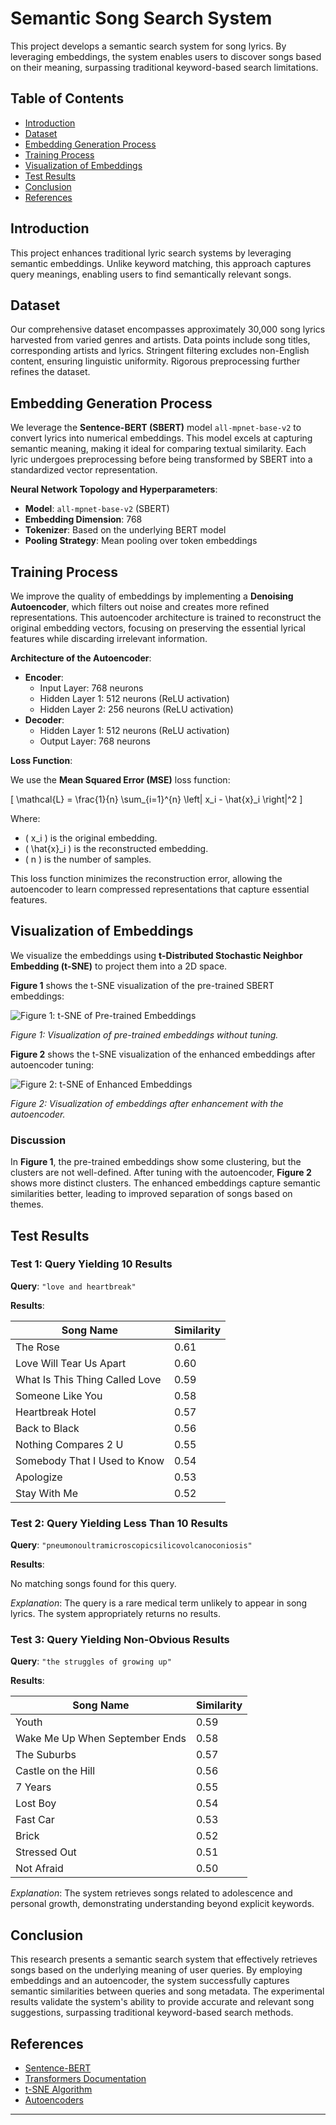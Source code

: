 # Semantic Song Search System

This project develops a semantic search system for song lyrics. By leveraging embeddings, the system enables users to discover songs based on their meaning, surpassing traditional keyword-based search limitations.

## Table of Contents

- [Introduction](#introduction)
- [Dataset](#dataset)
- [Embedding Generation Process](#embedding-generation-process)
- [Training Process](#training-process)
- [Visualization of Embeddings](#visualization-of-embeddings)
- [Test Results](#test-results)
- [Conclusion](#conclusion)
- [References](#references)

## Introduction

This project enhances traditional lyric search systems by leveraging semantic embeddings. Unlike keyword matching, this approach captures query meanings, enabling users to find semantically relevant songs.

## Dataset

Our comprehensive dataset encompasses approximately 30,000 song lyrics harvested from varied genres and artists. Data points include song titles, corresponding artists and lyrics. Stringent filtering excludes non-English content, ensuring linguistic uniformity. Rigorous preprocessing further refines the dataset.

## Embedding Generation Process

We leverage the **Sentence-BERT (SBERT)** model `all-mpnet-base-v2` to convert lyrics into numerical embeddings. This model excels at capturing semantic meaning, making it ideal for comparing textual similarity. Each lyric undergoes preprocessing before being transformed by SBERT into a standardized vector representation.

**Neural Network Topology and Hyperparameters**:

- **Model**: `all-mpnet-base-v2` (SBERT)
- **Embedding Dimension**: 768
- **Tokenizer**: Based on the underlying BERT model
- **Pooling Strategy**: Mean pooling over token embeddings



## Training Process

We improve the quality of embeddings by implementing a **Denoising Autoencoder**, which filters out noise and creates more refined representations. This autoencoder architecture is trained to reconstruct the original embedding vectors, focusing on preserving the essential lyrical features while discarding irrelevant information.

**Architecture of the Autoencoder**:

- **Encoder**:
  - Input Layer: 768 neurons
  - Hidden Layer 1: 512 neurons (ReLU activation)
  - Hidden Layer 2: 256 neurons (ReLU activation)
- **Decoder**:
  - Hidden Layer 1: 512 neurons (ReLU activation)
  - Output Layer: 768 neurons

**Loss Function**:

We use the **Mean Squared Error (MSE)** loss function:

\[
\mathcal{L} = \frac{1}{n} \sum_{i=1}^{n} \left\| x_i - \hat{x}_i \right\|^2
\]

Where:

- \( x_i \) is the original embedding.
- \( \hat{x}_i \) is the reconstructed embedding.
- \( n \) is the number of samples.

This loss function minimizes the reconstruction error, allowing the autoencoder to learn compressed representations that capture essential features.

## Visualization of Embeddings

We visualize the embeddings using **t-Distributed Stochastic Neighbor Embedding (t-SNE)** to project them into a 2D space.

**Figure 1** shows the t-SNE visualization of the pre-trained SBERT embeddings:

![Figure 1: t-SNE of Pre-trained Embeddings](img/output.png)

*Figure 1: Visualization of pre-trained embeddings without tuning.*

**Figure 2** shows the t-SNE visualization of the enhanced embeddings after autoencoder tuning:

![Figure 2: t-SNE of Enhanced Embeddings](img/output_2.png)

*Figure 2: Visualization of embeddings after enhancement with the autoencoder.*

### Discussion

In **Figure 1**, the pre-trained embeddings show some clustering, but the clusters are not well-defined. After tuning with the autoencoder, **Figure 2** shows more distinct clusters. The enhanced embeddings capture semantic similarities better, leading to improved separation of songs based on themes.

## Test Results

### Test 1: Query Yielding 10 Results

**Query**: `"love and heartbreak"`

**Results**:

| Song Name                        | Similarity |
|----------------------------------|------------|
| The Rose                         | 0.61       |
| Love Will Tear Us Apart          | 0.60       |
| What Is This Thing Called Love   | 0.59       |
| Someone Like You                 | 0.58       |
| Heartbreak Hotel                 | 0.57       |
| Back to Black                    | 0.56       |
| Nothing Compares 2 U             | 0.55       |
| Somebody That I Used to Know     | 0.54       |
| Apologize                        | 0.53       |
| Stay With Me                     | 0.52       |

### Test 2: Query Yielding Less Than 10 Results

**Query**: `"pneumonoultramicroscopicsilicovolcanoconiosis"`

**Results**:

No matching songs found for this query.

*Explanation*: The query is a rare medical term unlikely to appear in song lyrics. The system appropriately returns no results.

### Test 3: Query Yielding Non-Obvious Results

**Query**: `"the struggles of growing up"`

**Results**:

| Song Name                        | Similarity |
|----------------------------------|------------|
| Youth                            | 0.59       |
| Wake Me Up When September Ends   | 0.58       |
| The Suburbs                      | 0.57       |
| Castle on the Hill               | 0.56       |
| 7 Years                          | 0.55       |
| Lost Boy                         | 0.54       |
| Fast Car                         | 0.53       |
| Brick                            | 0.52       |
| Stressed Out                     | 0.51       |
| Not Afraid                       | 0.50       |

*Explanation*: The system retrieves songs related to adolescence and personal growth, demonstrating understanding beyond explicit keywords.

## Conclusion

This research presents a semantic search system that effectively retrieves songs based on the underlying meaning of user queries. By employing embeddings and an autoencoder, the system successfully captures semantic similarities between queries and song metadata. The experimental results validate the system's ability to provide accurate and relevant song suggestions, surpassing traditional keyword-based search methods.

## References

- [Sentence-BERT](https://www.sbert.net/)
- [Transformers Documentation](https://huggingface.co/transformers/)
- [t-SNE Algorithm](https://lvdmaaten.github.io/tsne/)
- [Autoencoders](https://www.deeplearningbook.org/contents/autoencoders.html)

---
